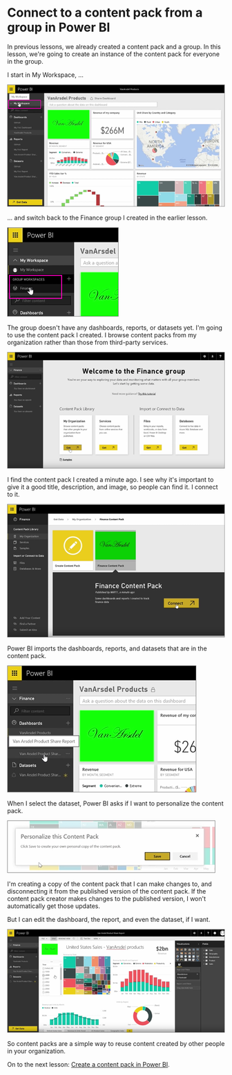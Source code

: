<properties
   pageTitle="Use Content Packs"
   description="Quickly reuse dashboards, reports, and datasets across your organization"
   services="powerbi"
   documentationCenter=""
   authors="davidiseminger"
   manager="mblythe"
   editor=""
   tags=""
   qualityFocus="no"
   qualityDate=""
   featuredVideoId="fE9R6ydo8yk"
   featuredVideoThumb=""
   courseDuration="7m"/>

<tags
   ms.service="powerbi"
   ms.devlang="NA"
   ms.topic="article"
   ms.tgt_pltfrm="NA"
   ms.workload="powerbi"
   ms.date="03/28/2016"
   ms.author="davidi"/>

# Connect to a content pack from a group in Power BI

In previous lessons, we already created a content pack and a group. In this lesson, we're going to create an instance of the content pack for everyone in the group.

I start in My Workspace, ...

![Share and collaborate in Power BI](./media/powerbi-learning-6-3-use-content-packs/pbi_learn06_03myworkspace.png)

... and switch back to the Finance group I created in the earlier lesson.

![Share and collaborate in Power BI](./media/powerbi-learning-6-3-use-content-packs/pbi_learn06_03switch2group.png)

The group doesn't have any dashboards, reports, or datasets yet. I'm going to use the content pack I created. I browse content packs from my organization rather than those from third-party services.

![Share and collaborate in Power BI](./media/powerbi-learning-6-3-use-content-packs/pbi_learn06_03myorgcontpk.png)

I find the content pack I created a minute ago. I see why it's important to give it a good title, description, and image, so people can find it. I connect to it.

![Share and collaborate in Power BI](./media/powerbi-learning-6-3-use-content-packs/pbi_learn06_03contgallry.png)

Power BI imports the dashboards, reports, and datasets that are in the content pack.

![Share and collaborate in Power BI](./media/powerbi-learning-6-3-use-content-packs/pbi_learn06_03added2group.png)

When I select the dataset, Power BI asks if I want to personalize the content pack.

![Share and collaborate in Power BI](./media/powerbi-learning-6-3-use-content-packs/pbi_learn06_03personalize.png)

I'm creating a copy of the content pack that I can make changes to, and disconnecting it from the published version of the content pack. If the content pack creator makes changes to the published version, I won't automatically get those updates.

But I can edit the dashboard, the report, and even the dataset, if I want.

![Share and collaborate in Power BI](./media/powerbi-learning-6-3-use-content-packs/pbi_learn06_03editreport.png)

So content packs are a simple way to reuse content created by other people in your organization.

On to the next lesson: [Create a content pack in Power BI](powerbi-learning-6-4-update-content-pack.md).
